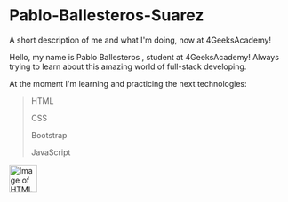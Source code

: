 # Pablo-Ballesteros-Suarez
A short description of me and what I'm doing, now at 4GeeksAcademy!

Hello, my name is Pablo Ballesteros , student at 4GeeksAcademy! Always trying to learn about this amazing world of full-stack developing.

At the moment I'm learning and practicing the next technologies:
>HTML
>
>CSS
>
>Bootstrap
>
>JavaScript



<img src="[./img/university-of-michigan.jpeg](https://www.cursosgis.com/wp-content/uploads/2017/06/lenguajes_1.png](https://www.cursosgis.com/wp-content/uploads/2017/06/lenguajes_1.png)"
     height="50"
     alt="Image of HTML,CSS and JavaScript">
